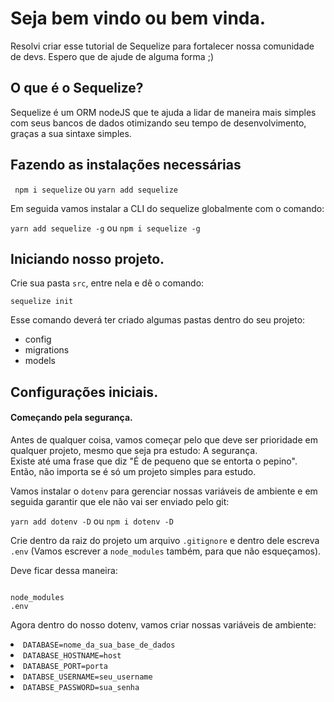 # Seja bem vindo ou bem vinda.

<p>Resolvi criar esse tutorial de Sequelize para fortalecer nossa comunidade de devs. Espero que de ajude de alguma forma ;) </p>

## O que é o Sequelize?

<p>Sequelize é um ORM nodeJS que te ajuda a lidar de maneira mais simples com seus bancos de dados otimizando seu tempo de desenvolvimento, graças a sua sintaxe simples.</p>

## Fazendo as instalações necessárias

` npm i sequelize` ou `yarn add sequelize `

<p>Em seguida vamos instalar a CLI do sequelize globalmente com o comando:</p>

`yarn add sequelize -g` ou `npm i sequelize -g`

## Iniciando nosso projeto.

Crie sua pasta `src`, entre nela e dê o comando:

`sequelize init`

<p>Esse comando deverá ter criado algumas pastas dentro do seu projeto:</p>

<ul>
<li>config</li>
<li>migrations</li>
<li>models</li>
</ul>

## Configurações iniciais.

#### Começando pela segurança.

<p>Antes de qualquer coisa, vamos começar pelo que deve ser prioridade em qualquer projeto, mesmo que seja pra estudo: A segurança. <br> Existe até uma frase que diz "É de pequeno que se entorta o pepino". Então, não importa se é só um projeto simples para estudo.</p>

<p>Vamos instalar o <code>dotenv</code> para gerenciar nossas variáveis de ambiente e em seguida garantir que ele não vai ser enviado  pelo git: </p>

<code>yarn add dotenv -D</code> ou <code>npm i dotenv -D</code>

<p>Crie dentro da raiz do projeto um arquivo <code>.gitignore</code> e dentro dele escreva <code>.env</code>  (Vamos escrever a <code>node_modules</code> também, para que não esqueçamos).

Deve ficar dessa maneira:

```

node_modules
.env

```

Agora dentro do nosso dotenv, vamos criar nossas variáveis de ambiente:

<li><code>DATABASE=nome_da_sua_base_de_dados</code></li>
<li><code>DATABASE_HOSTNAME=host</code></li>
<li><code>DATABASE_PORT=porta</code></li>
<li><code>DATABSE_USERNAME=seu_username</code></li>
<li><code>DATABSE_PASSWORD=sua_senha</code></li>

<br>
